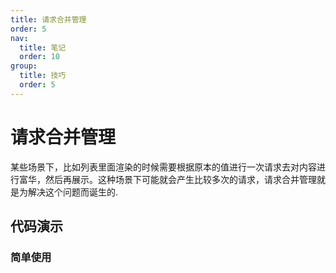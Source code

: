 ```yaml
---
title: 请求合并管理
order: 5
nav:
  title: 笔记
  order: 10
group:
  title: 技巧
  order: 5
---
```


# 请求合并管理

某些场景下，比如列表里面渲染的时候需要根据原本的值进行一次请求去对内容进行富华，然后再展示。这种场景下可能就会产生比较多次的请求，请求合并管理就是为解决这个问题而诞生的.

## 代码演示

### 简单使用

<code src="./_demos/skill/merge-request-manager/demo/simple.tsx"></code>
